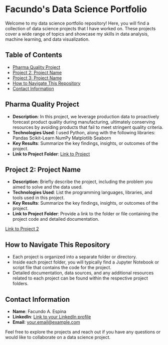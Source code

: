 # Facundo's Data Science Portfolio

Welcome to my data science portfolio repository! Here, you will find a collection of data science projects that I have worked on. 
These projects cover a wide range of topics and showcase my skills in data analysis, machine learning, and data visualization.

## Table of Contents

- [Pharma Quality Project](#pharma-quality-project)
- [Project 2: Project Name](#project-2-project-name)
- [Project 3: Project Name](#project-3-project-name)
- [How to Navigate This Repository](#how-to-navigate-this-repository)
- [Contact Information](#contact-information)

## Pharma Quality Project

- **Description**: In this project, we leverage production data to proactively forecast product quality during manufacturing, ultimately conserving resources by avoiding products that fail to meet stringent quality criteria.
- **Technologies Used**: I used Python, along with the following libraries:
Pandas
Scikit-Learn
NumPy
Matplotlib
Seaborn
- **Key Results**: Summarize the key findings, insights, or outcomes of the project.
- **Link to Project Folder**:
  [Link to Project](/Pharma-Quality-Prediction/)

## Project 2: Project Name

- **Description**: Briefly describe the project, including the problem you aimed to solve and the data used.
- **Technologies Used**: List the programming languages, libraries, and tools used in this project.
- **Key Results**: Summarize the key findings, insights, or outcomes of the project.
- **Link to Project Folder**: Provide a link to the folder or file containing the project code and detailed documentation.

[Link to Project 2](project2_folder/project2.ipynb)


## How to Navigate This Repository

- Each project is organized into a separate folder or directory.
- Inside each project folder, you will typically find a Jupyter Notebook or script file that contains the code for the project.
- Detailed documentation, data sources, and any additional resources related to each project can be found within the respective project folders.

## Contact Information

- **Name**: Facundo A. Espina
- **LinkedIn**: [Link to your LinkedIn profile](https://www.linkedin.com/in/facundo-agustin-espina/)
- **Email**: your.email@example.com

Feel free to explore the projects and reach out if you have any questions or would like to collaborate on a data science project.
